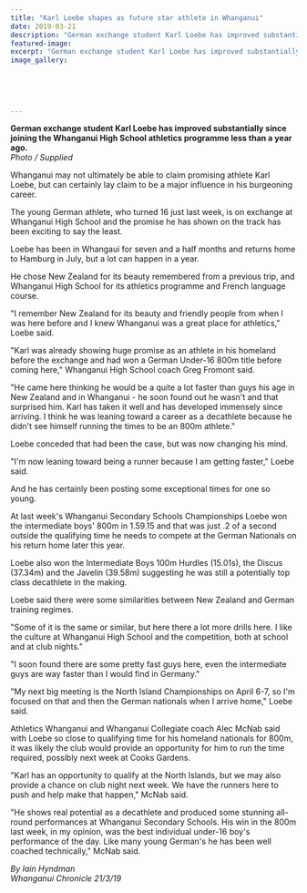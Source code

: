 ```yaml
---
title: "Karl Loebe shapes as future star athlete in Whanganui"
date: 2019-03-21
description: "German exchange student Karl Loebe has improved substantially since joining the WHS athletics programme..."
featured-image: 
excerpt: "German exchange student Karl Loebe has improved substantially since joining the Whanganui High School athletics programme less than a year ago."
image_gallery:
    
    
    
    
    
---
```


<p><strong>German exchange student Karl Loebe has improved substantially since joining the Whanganui High School athletics programme less than a year ago.</strong><br /><em>Photo / Supplied</em></p>
<p class="element element-paragraph">Whanganui may not ultimately be able to claim promising athlete Karl Loebe, but can certainly lay claim to be a major influence in his burgeoning career.</p>
<p class="element element-paragraph">The young German athlete, who turned 16 just last week, is on exchange at Whanganui High School and the promise he has shown on the track has been exciting to say the least.</p>
<p class="element element-paragraph">Loebe has been in Whangaui for seven and a half months and returns home to Hamburg in July, but a lot can happen in a year.</p>
<p class="element element-paragraph">He chose New Zealand for its beauty remembered from a previous trip, and Whanganui High School for its athletics programme and French language course.</p>
<p class="element element-paragraph">"I remember New Zealand for its beauty and friendly people from when I was here before and I knew Whanganui was a great place for athletics," Loebe said.</p>
<p class="element element-paragraph">"Karl was already showing huge promise as an athlete in his homeland before the exchange and had won a German Under-16 800m title before coming here," Whanganui High School coach Greg Fromont said.</p>
<p class="element element-paragraph">"He came here thinking he would be a quite a lot faster than guys his age in New Zealand and in Whanganui - he soon found out he wasn't and that surprised him. Karl has taken it well and has developed immensely since arriving. I think he was leaning toward a career as a decathlete because he didn't see himself running the times to be an 800m athlete."</p>
<p class="element element-paragraph">Loebe conceded that had been the case, but was now changing his mind.</p>
<p class="element element-paragraph">"I'm now leaning toward being a runner because I am getting faster," Loebe said.</p>
<p class="element element-paragraph">And he has certainly been posting some exceptional times for one so young.</p>
<p class="element element-paragraph">At last week's Whanganui Secondary Schools Championships Loebe won the intermediate boys' 800m in 1.59.15 and that was just .2 of a second outside the qualifying time he needs to compete at the German Nationals on his return home later this year.</p>
<p class="element element-paragraph">Loebe also won the Intermediate Boys 100m Hurdles (15.01s), the Discus (37.34m) and the Javelin (39.58m) suggesting he was still a potentially top class decathlete in the making.</p>
<p class="element element-paragraph">Loebe said there were some similarities between New Zealand and German training regimes.</p>
<p class="element element-paragraph">"Some of it is the same or similar, but here there a lot more drills here. I like the culture at Whanganui High School and the competition, both at school and at club nights."</p>
<p class="element element-paragraph">"I soon found there are some pretty fast guys here, even the intermediate guys are way faster than I would find in Germany."</p>
<p class="element element-paragraph">"My next big meeting is the North Island Championships on April 6-7, so I'm focused on that and then the German nationals when I arrive home," Loebe said.</p>
<p class="element element-paragraph">Athletics Whanganui and Whanganui Collegiate coach Alec McNab said with Loebe so close to qualifying time for his homeland nationals for 800m, it was likely the club would provide an opportunity for him to run the time required, possibly next week at Cooks Gardens.</p>
<p class="element element-paragraph">"Karl has an opportunity to qualify at the North Islands, but we may also provide a chance on club night next week. We have the runners here to push and help make that happen," McNab said.</p>
<p class="element element-paragraph">"He shows real potential as a decathlete and produced some stunning all-round performances at Whanganui Secondary Schools. His win in the 800m last week, in my opinion, was the best individual under-16 boy's performance of the day. Like many young German's he has been well coached technically," McNab said.</p>
<p class="element element-paragraph"><em>By Iain Hyndman</em><br /><em>Whanganui Chronicle 21/3/19</em></p>

